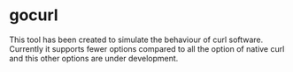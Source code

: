 # gocurl
This tool has been created to simulate the behaviour of curl software.
Currently it supports fewer options compared to all the option of native curl and this other options are under development.
